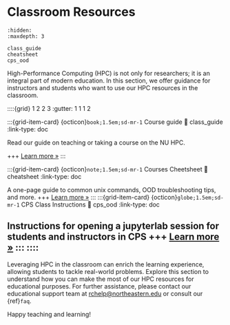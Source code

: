 # Classroom Resources
```{toctree}
:hidden:
:maxdepth: 3

class_guide
cheatsheet
cps_ood
```

High-Performance Computing (HPC) is not only for researchers; it is an integral part of modern education. In this section, we offer guidance for instructors and students who want to use our HPC resources in the classroom.

::::{grid} 1 2 2 3
:gutter: 1 1 1 2

:::{grid-item-card} {octicon}`book;1.5em;sd-mr-1` Course guide
:link: class_guide
:link-type: doc

Read our guide on teaching or taking a course on the NU HPC.

+++
[Learn more »](class_guide)
:::

:::{grid-item-card} {octicon}`note;1.5em;sd-mr-1` Courses Cheetsheet
:link: cheatsheet
:link-type: doc

A one-page guide to common unix commands, OOD troubleshooting tips, and more.
+++
[Learn more »](cheatsheet)
:::
:::{grid-item-card} {octicon}`globe;1.5em;sd-mr-1` CPS Class Instructions
:link: cps_ood
:link-type: doc

Instructions for opening a jupyterlab session for students and instructors in CPS
+++
[Learn more »](cps_ood)
:::
::::
---
Leveraging HPC in the classroom can enrich the learning experience, allowing students to tackle real-world problems. Explore this section to understand how you can make the most of our HPC resources for educational purposes. For further assistance, please contact our educational support team at <rchelp@northeastern.edu> or consult our {ref}`faq`.

Happy teaching and learning!
